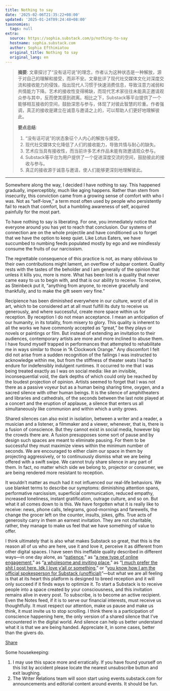 ```yaml
---
title: Nothing to say
date: '2025-02-06T21:35:22+08:00'
updated: '2025-01-24T09:24:48+08:00'
taxonomies:
  tags: null
extra:
  source: https://sophia.substack.com/p/nothing-to-say
  hostname: sophia.substack.com
  author: Sophia Efthimiatou
  original_title: Nothing to say
  original_lang: en
---
```


> **摘要**:
>  文章探讨了“没有话可说”的理念，作者认为这种状态是一种解放，源于对自己的理解和接受，而非不安。文章批评了现代社交媒体文化对深度交流和接收能力的侵蚀，指出现代人习惯于快速消费信息，导致注意力减弱和共情能力下降。艺术的接收性变得稀缺，而现代艺术家往往未能真正邀请观众参与其中，反而使其感到疏离。相比之下，Substack等平台提供了一个能够相互接收的空间，鼓励深思与参与，体现了对彼此智慧的珍重。作者强调，真正的接收是建立在诚意与邀请之上的，可以帮助人们更好地理解彼此。
> 
>  **要点总结**:
>  1. “没有话可说”的状态象征个人内心的解放与接受。
>  2. 现代社交媒体文化降低了人们的接收能力，导致共情与耐心的缺失。
>  3. 艺术应当具有接收性，而当前许多艺术作品未能有效邀请观众参与。
>  4. Substack等平台为用户提供了一个促进深度交流的空间，鼓励彼此的接收与参与。
>  5. 真正的接收源于诚意与邀请，使人们能够更深刻地理解彼此。

---


Somewhere along the way, I decided I have nothing to say. This happened gradually, imperceptibly, much like aging happens. Rather than stem from insecurity, this conviction came from a growing sense of comfort with who I was. Not as “self-love,” a term most often used by people who persistently fail to reach that comfort, but a humbling awareness of self, acquired painfully for the most part.

To have nothing to say is liberating. For one, you immediately notice that everyone around you has yet to reach that conclusion. Our systems of connection are on the whole projectile and have conditioned us to forget that we have the option to keep quiet. Like Lotus Eaters, we have succumbed to numbing feeds populated mostly by ego and we mindlessly consume the fruits of our narcissism.

The regrettable consequence of this practice is not, as many oblivious to their own contributions might lament, an overflow of subpar content. Quality rests with the tastes of the beholder and I am generally of the opinion that unless it kills you, more is more. What has been lost is a quality that never came easy to us to begin with, and that is our ability to receive. To receive, as Steinbeck put it, “anything from anyone, to receive gracefully and thankfully, and to make the gift seem very fine.”

Recipience has been diminished everywhere in our culture, worst of all in art, which to be considered art at all must fulfill its duty to receive us generously, and where successful, create more space within us for reception. By reception I do not mean acceptance. I mean an anticipation of our humanity, in its totality, from misery to glory. This quality is inherent to all the works we have commonly accepted as “great,” be they plays or novels or paintings or film. But instead of extending an invitation to their audiences, contemporary artists are more and more inclined to abuse them. I have found myself trapped in performances that attempted to rehabilitate me in ways similar to those in “A Clockwork Orange.” Any discomfort I felt did not arise from a sudden recognition of the failings I was instructed to acknowledge within me, but from the stiffness of theater seats I had to endure for indefensibly indulgent runtimes. It occurred to me that I was being treated exactly as I was on social media: like an invisible, inconsequential void, the dark depths of which could only be reached by the loudest projection of opinion. Artists seemed to forget that I was not there as a passive voyeur but as a human being sharing time, oxygen, and a sacred silence with other human beings. It is the silence of amphitheaters and libraries and cathedrals, of the seconds between the last note played at a concert and the eruption of applause, a silence that enters us all simultaneously like communion and within which a unity grows.

Shared silences can also exist in isolation, between a writer and a reader, a musician and a listener, a filmmaker and a viewer, whenever, that is, there is a fusion of conscience. But they cannot exist in social media, however big the crowds there are. A fusion presupposes some sort of pause and by design such spaces are meant to eliminate pausing. For them to be successful they must maximize views within the minimum number of seconds. We are encouraged to either claim our space in them by projecting aggressively, or to continuously dismiss what we are being offered with a swift swipe. We cannot truly share silence in any part of them. In fact, no matter which side we belong to, projector or consumer, we are being rendered more resistant to reception.

It wouldn’t matter as much had it not influenced our real-life behaviors. We use blanket terms to describe our symptoms: diminishing attention spans, performative narcissism, superficial communication, reduced empathy, increased loneliness, instant gratification, outrage culture, and so on. But what it all comes down to is this. We have forgotten what it is really like to receive: news, phone calls, telegrams, good-mornings and farewells, the change the grocer left on the counter, insults, jokes, gifts. True acts of generosity carry in them an earnest invitation. They are not charitable, rather, they manage to make us feel that we have something of value to offer.

I think ultimately that is also what makes Substack so great, that this is the reason all of us who are here, use it and love it, perceive it as different from other digital spaces. I have seen this ineffable quality described in different ways—in one day alone, as “[patience](https://substack.com/@clareyeo/note/c-87085720),” as “[a new type of online engagement](https://substack.com/@infiel/note/c-87177836),” as “[a wholesome and inviting place](https://substack.com/home/post/p-155183589),” as “[I much prefer the shit I post here. Idk I love y’all or something](https://substack.com/@ladymisskay/note/c-87276223),” or “[you know how I am the official spokesperson for Substack (unofficial)](https://substack.com/@wkamaubell/note/c-87994290)”—but what we are all feeling is that at its heart this platform is designed to breed reception and it will only succeed if it finds ways to optimize it. To start a Substack is to receive people into a space created by your consciousness, and this invitation remains alive in every post. To subscribe, is to become an active recipient. Even the Notes feed, if it is to serve our financial interests, must receive us thoughtfully. It must respect our attention, make us pause and make us think, it must invite us to stop scrolling. I think there is a participation of conscience happening here, the only version of a shared silence that I’ve encountered in the digital world. And silence can help us better understand what it is that we are being handed. Appreciate it, in some cases, better than the givers do.

[Share](https://sophia.substack.com/p/nothing-to-say?utm_source=substack&utm_medium=email&utm_content=share&action=share)

Some housekeeping:

1. I may use this space more and erratically. If you have found yourself on this list by accident please locate the nearest unsubscribe button and exit laughing.
2. The Writer Relations team will soon start using events.substack.com for announcements and editorial content around events. It should be fun.